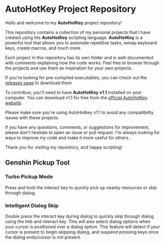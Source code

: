 # AutoHotKey Project Repository

Hello and welcome to my **AutoHotKey** project repository!

This repository contains a collection of my personal projects that I have created using the **AutoHotKey** scripting language. **AutoHotKey** is a powerful tool that allows you to automate repetitive tasks, remap keyboard keys, create macros, and much more.

Each project in this repository has its own folder and is well-documented with comments explaining how the code works. Feel free to browse through the projects and use them as inspiration for your own projects.

If you're looking for pre-compiled executables, you can check out the [releases page](https://github.com/lynnhanananer/AHK/releases/) to download them.

To contribue, you'll need to have **AutoHotKey v1.1** installed on your computer. You can download v1.1 for free from the [official AutoHotKey website](https://www.autohotkey.com/download/).

Please make sure you're using AutoHotkey v1.1 to avoid any compatibility issues with these projects.

If you have any questions, comments, or suggestions for improvement, please don't hesitate to open an issue or pull request. I'm always looking for ways to improve my code and make it more useful for others.

Thank you for visiting my repository, and happy scripting!

## Genshin Pickup Tool

### Turbo Pickup Mode
Press and hold the interact key to quickly pick up nearby resources or skip through dialog.

### Intelligent Dialog Skip
Double press the interact key during dialog to quickly skip through dialog using the lmb and interact key. This will also select dialog options when your cursor is positioned over a dialog option. This feature will detect if your cursor is present to begin skipping dialog, and suspend pressing keys once the dialog ends/cursor is not present.
